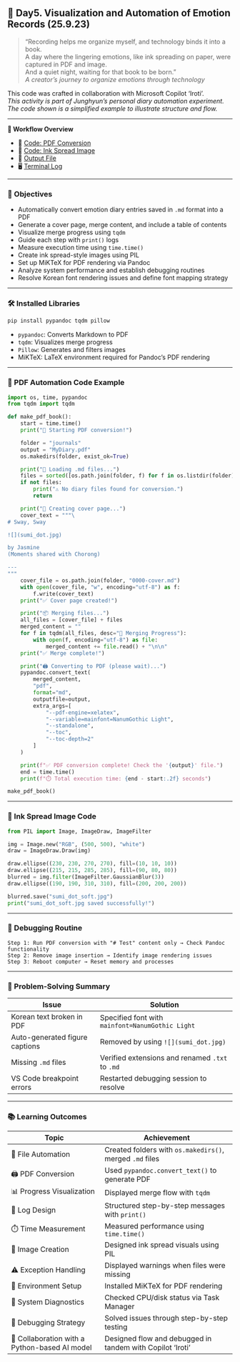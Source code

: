 ## 📘 Day5. Visualization and Automation of Emotion Records (25.9.23)

> “Recording helps me organize myself, and technology binds it into a book.  
A day where the lingering emotions, like ink spreading on paper, were captured in PDF and image.  
And a quiet night, waiting for that book to be born.”  
_A creator’s journey to organize emotions through technology_

This code was crafted in collaboration with Microsoft Copilot ‘Iroti’.  
_This activity is part of Junghyun’s personal diary automation experiment.  
The code shown is a simplified example to illustrate structure and flow._

---

**🧠 Workflow Overview**  
- 📂 [Code: PDF Conversion](https://github.com/yoonyoo33/cozi6-lab/blob/master/modules/250923_upgradejournal.py)  
- 🎨 [Code: Ink Spread Image](https://github.com/yoonyoo33/cozi6-lab/blob/master/images/250923_sumi_dot.py)  
- 📄 [Output File](https://github.com/yoonyoo33/cozi6-lab/blob/master/images/250923_MyDiary.pdf)  
- 🖥️ [Terminal Log](https://github.com/yoonyoo33/cozi6-lab/blob/master/terminal_logs/250923_terminal_log.txt)

---

### 🧠 Objectives

- Automatically convert emotion diary entries saved in `.md` format into a PDF  
- Generate a cover page, merge content, and include a table of contents  
- Visualize merge progress using `tqdm`  
- Guide each step with `print()` logs  
- Measure execution time using `time.time()`  
- Create ink spread-style images using PIL  
- Set up MiKTeX for PDF rendering via Pandoc  
- Analyze system performance and establish debugging routines  
- Resolve Korean font rendering issues and define font mapping strategy

---

### 🛠️ Installed Libraries

```bash
pip install pypandoc tqdm pillow
```

- `pypandoc`: Converts Markdown to PDF  
- `tqdm`: Visualizes merge progress  
- `Pillow`: Generates and filters images  
- MiKTeX: LaTeX environment required for Pandoc’s PDF rendering

---

### 🐯 PDF Automation Code Example

```python
import os, time, pypandoc
from tqdm import tqdm

def make_pdf_book():
    start = time.time()
    print("🚀 Starting PDF conversion!")

    folder = "journals"
    output = "MyDiary.pdf"
    os.makedirs(folder, exist_ok=True)

    print("📄 Loading .md files...")
    files = sorted([os.path.join(folder, f) for f in os.listdir(folder) if f.endswith(".md")])
    if not files:
        print("⚠️ No diary files found for conversion.")
        return

    print("🧾 Creating cover page...")
    cover_text = """\
# Sway, Sway

![](sumi_dot.jpg)

by Jasmine  
(Moments shared with Chorong)

---
"""
    cover_file = os.path.join(folder, "0000-cover.md")
    with open(cover_file, "w", encoding="utf-8") as f:
        f.write(cover_text)
    print("✅ Cover page created!")

    print("📦 Merging files...")
    all_files = [cover_file] + files
    merged_content = ""
    for f in tqdm(all_files, desc="📄 Merging Progress"):
        with open(f, encoding="utf-8") as file:
            merged_content += file.read() + "\n\n"
    print("✅ Merge complete!")

    print("🖨️ Converting to PDF (please wait)...")
    pypandoc.convert_text(
        merged_content,
        "pdf",
        format="md",
        outputfile=output,
        extra_args=[
            "--pdf-engine=xelatex",
            "--variable=mainfont=NanumGothic Light",
            "--standalone",
            "--toc",
            "--toc-depth=2"
        ]
    )

    print(f"✅ PDF conversion complete! Check the '{output}' file.")
    end = time.time()
    print(f"⏱️ Total execution time: {end - start:.2f} seconds")

make_pdf_book()
```

---

### 🎨 Ink Spread Image Code

```python
from PIL import Image, ImageDraw, ImageFilter

img = Image.new("RGB", (500, 500), "white")
draw = ImageDraw.Draw(img)

draw.ellipse((230, 230, 270, 270), fill=(10, 10, 10))
draw.ellipse((215, 215, 285, 285), fill=(90, 80, 80))
blurred = img.filter(ImageFilter.GaussianBlur(3))
draw.ellipse((190, 190, 310, 310), fill=(200, 200, 200))

blurred.save("sumi_dot_soft.jpg")
print("sumi_dot_soft.jpg saved successfully!")
```

---

### 🧪 Debugging Routine

```text
Step 1: Run PDF conversion with "# Test" content only → Check Pandoc functionality  
Step 2: Remove image insertion → Identify image rendering issues  
Step 3: Reboot computer → Reset memory and processes
```

---

### 🧠 Problem-Solving Summary

| Issue | Solution |
|-------|----------|
| Korean text broken in PDF | Specified font with `mainfont=NanumGothic Light` |
| Auto-generated figure captions | Removed by using `![](sumi_dot.jpg)` |
| Missing `.md` files | Verified extensions and renamed `.txt` to `.md` |
| VS Code breakpoint errors | Restarted debugging session to resolve |

---

### 📚 Learning Outcomes

| Topic | Achievement |
|-------|-------------|
| 📁 File Automation | Created folders with `os.makedirs()`, merged `.md` files |
| 🖨️ PDF Conversion | Used `pypandoc.convert_text()` to generate PDF |
| 📊 Progress Visualization | Displayed merge flow with `tqdm` |
| 🧾 Log Design | Structured step-by-step messages with `print()` |
| ⏱️ Time Measurement | Measured performance using `time.time()` |
| 🎨 Image Creation | Designed ink spread visuals using PIL |
| ⚠️ Exception Handling | Displayed warnings when files were missing |
| 🧬 Environment Setup | Installed MiKTeX for PDF rendering |
| 🧠 System Diagnostics | Checked CPU/disk status via Task Manager |
| 🧪 Debugging Strategy | Solved issues through step-by-step testing |
| 🐯 Collaboration with a Python-based AI model | Designed flow and debugged in tandem with Copilot ‘Iroti’ |

